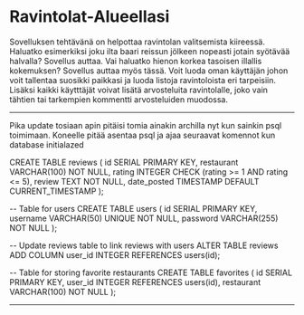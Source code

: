 # Ravintolat-Alueellasi

Sovelluksen tehtävänä on helpottaa ravintolan valitsemista kiireessä. Haluatko esimerkiksi joku ilta baari reissun jölkeen nopeasti jotain syötävää halvalla? Sovellus auttaa. Vai haluatko hienon korkea tasoisen illallis kokemuksen? Sovellus auttaa myös tässä. Voit luoda oman käyttäjän johon voit tallentaa suosikki paikkasi ja luoda listoja ravintoloista eri tarpeisiin. Lisäksi kaikki käytttäjät voivat lisätä arvosteluita ravintolalle, joko vain tähtien tai tarkempien kommentti arvosteluiden muodossa. 

*********
Pika update tosiaan apin pitäisi tomia ainakin archilla nyt kun sainkin psql toimimaan. Koneelle pitää asentaa psql ja ajaa seuraavat komennot kun database initialazed

CREATE TABLE reviews (
    id SERIAL PRIMARY KEY,
    restaurant VARCHAR(100) NOT NULL,
    rating INTEGER CHECK (rating >= 1 AND rating <= 5),
    review TEXT NOT NULL,
    date_posted TIMESTAMP DEFAULT CURRENT_TIMESTAMP
);


-- Table for users
CREATE TABLE users (
    id SERIAL PRIMARY KEY,
    username VARCHAR(50) UNIQUE NOT NULL,
    password VARCHAR(255) NOT NULL
);

-- Update reviews table to link reviews with users
ALTER TABLE reviews
ADD COLUMN user_id INTEGER REFERENCES users(id);

-- Table for storing favorite restaurants
CREATE TABLE favorites (
    id SERIAL PRIMARY KEY,
    user_id INTEGER REFERENCES users(id),
    restaurant VARCHAR(100) NOT NULL
);


*********************
